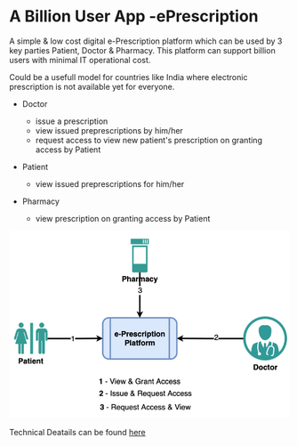 # A Billion User App -ePrescription

A simple & low cost digital e-Prescription platform which can be used by 3 key parties Patient, Doctor & Pharmacy.
This platform can support billion users with minimal IT operational cost.  

Could be a usefull model for countries like India where electronic prescription is not available yet for everyone.

- Doctor  
    - issue a prescription
    - view issued preprescriptions by him/her
    - request access to view new patient's prescription on granting access by Patient

- Patient 
    - view issued preprescriptions for him/her

- Pharmacy 
    - view prescription on granting access by Patient

![Design](billion-user-eprescription-function.png)

Technical Deatails can be found [here](backend-app/README.md)